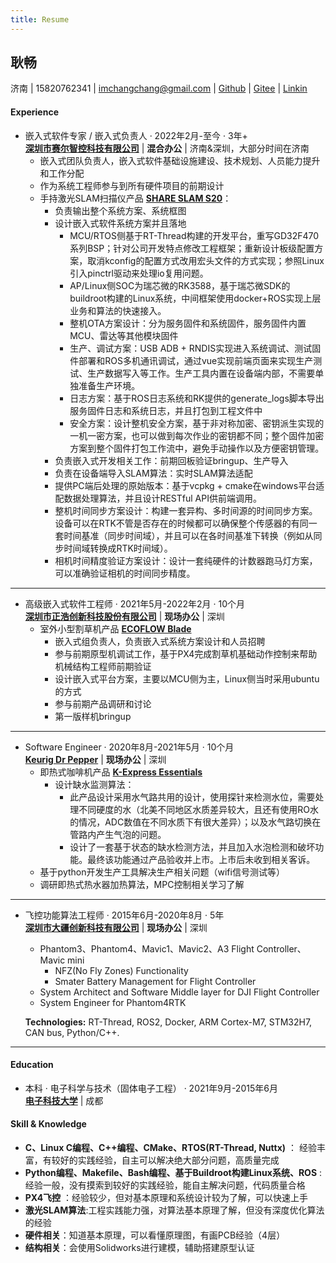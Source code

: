 ```yaml
---
title: Resume
---
```


## 耿畅 
济南 | 15820762341 | imchangchang@gmail.com | [Github](https://github.com/imchangchang) | [Gitee](https://gitee.com/imchangchang) | [Linkin](https://www.linkedin.com/in/imchangchang)
#### Experience
- 嵌入式软件专家 / 嵌入式负责人 · 2022年2月-至今 · 3年+  
  [**深圳市赛尔智控科技有限公司**](https://shareuav.cn/) | **混合办公**  | 济南&深圳，大部分时间在济南
  * 嵌入式团队负责人，嵌入式软件基础设施建设、技术规划、人员能力提升和工作分配
  * 作为系统工程师参与到所有硬件项目的前期设计
  * 手持激光SLAM扫描仪产品 [**SHARE SLAM S20**](https://shareuav.cn/S20)：
    * 负责输出整个系统方案、系统框图
    * 设计嵌入式软件系统方案并且落地
      * MCU/RTOS侧基于RT-Thread构建的开发平台，重写GD32F470系列BSP；针对公司开发特点修改工程框架；重新设计板级配置方案，取消kconfig的配置方式改用宏头文件的方式实现；参照Linux引入pinctrl驱动来处理io复用问题。
      * AP/Linux侧SOC为瑞芯微的RK3588，基于瑞芯微SDK的buildroot构建的Linux系统，中间框架使用docker+ROS实现上层业务和算法的快速接入。
      * 整机OTA方案设计：分为服务固件和系统固件，服务固件内置MCU、雷达等其他模块固件
      * 生产、调试方案：USB ADB + RNDIS实现进入系统调试、测试固件部署和ROS多机通讯调试，通过vue实现前端页面来实现生产测试、生产数据写入等工作。生产工具内置在设备端内部，不需要单独准备生产环境。
      * 日志方案：基于ROS日志系统和RK提供的generate_logs脚本导出服务固件日志和系统日志，并且打包到工程文件中
      * 安全方案：设计整机安全方案，基于非对称加密、密钥派生实现的一机一密方案，也可以做到每次作业的密钥都不同；整个固件加密方案到整个固件打包工作流中，避免手动操作以及方便密钥管理。
    * 负责嵌入式开发相关工作：前期回板验证bringup、生产导入
    * 负责在设备端导入SLAM算法：实时SLAM算法适配
    * 提供PC端后处理的原始版本：基于vcpkg + cmake在windows平台适配数据处理算法，并且设计RESTful API供前端调用。
    * 整机时间同步方案设计：构建一套异构、多时间源的时间同步方案。设备可以在RTK不管是否存在的时候都可以确保整个传感器的有同一套时间基准（同步时间域），并且可以在各时间基准下转换（例如从同步时间域转换成RTK时间域）。
    * 相机时间精度验证方案设计：设计一套纯硬件的计数器跑马灯方案，可以准确验证相机的时间同步精度。
 --- 
- 高级嵌入式软件工程师 · 2021年5月-2022年2月 · 10个月  
  [**深圳市正浩创新科技股份有限公司**](https://www.ecoflow.com/) | **现场办公**  | 深圳
  * 室外小型割草机产品 [**ECOFLOW Blade**](https://www.ecoflow.com/de/blade-robotic-lawn-mower)
      * 嵌入式组负责人，负责嵌入式系统方案设计和人员招聘
      * 参与前期原型机调试工作，基于PX4完成割草机基础动作控制来帮助机械结构工程师前期验证
      * 设计嵌入式平台方案，主要以MCU侧为主，Linux侧当时采用ubuntu的方式
      * 参与前期产品调研和讨论
      * 第一版样机bringup
---
- Software Engineer · 2020年8月-2021年5月 · 10个月  
  [**Keurig Dr Pepper**](https://www.keurigdrpepper.com/)  | **现场办公**  | 深圳
  * 即热式咖啡机产品 [**K-Express Essentials**](https://www.amazon.com/Keurig-K-Express-Essentials-Single-Coffee/dp/B0BMPT81GW)
    * 设计缺水监测算法：
      * 此产品设计采用水气路共用的设计，使用探针来检测水位，需要处理不同硬度的水（北美不同地区水质差异较大，且还有使用RO水的情况，ADC数值在不同水质下有很大差异）；以及水气路切换在管路内产生气泡的问题。
      * 设计了一套基于状态的缺水检测方法，并且加入水泡检测和破坏功能。最终该功能通过产品验收并上市。上市后未收到相关客诉。
  * 基于python开发生产工具解决生产相关问题（wifi信号测试等）
  * 调研即热式热水器加热算法，MPC控制相关学习了解
---   
- 飞控功能算法工程师 · 2015年6月-2020年8月 · 5年  
  [**深圳市大疆创新科技有限公司**](https://www.dji.com/) | **现场办公**  | 深圳
  * Phantom3、Phantom4、Mavic1、Mavic2、A3 Flight Controller、Mavic mini
    * NFZ(No Fly Zones) Functionality
    * Smater Battery Management for Flight Controller
  * System Architect and Software Middle layer for DJI Flight Controller
  * System Engineer for Phantom4RTK
  
  **Technologies:​**​ RT-Thread, ROS2, Docker, ARM Cortex-M7, STM32H7, CAN bus, Python/C++.
---
#### Education
- 本科 · 电子科学与技术（固体电子工程） · 2021年9月-2015年6月  
  [**电子科技大学**](https://www.uestc.edu.cn/) | 成都

#### Skill & Knowledge
  * **C、Linux C编程、C++编程、CMake、RTOS(RT-Thread, Nuttx)** ： 经验丰富，有较好的实践经验，自主可以解决绝大部分问题，高质量完成
  * **Python编程、Makefile、Bash编程、基于Buildroot构建Linux系统、ROS** : 经验一般，没有摸索到较好的实践经验，能自主解决问题，代码质量合格
  * **PX4飞控** ：经验较少，但对基本原理和系统设计较为了解，可以快速上手
  * **激光SLAM算法**:工程实践能力强，对算法基本原理了解，但没有深度优化算法的经验
  * **硬件相关**：知道基本原理，可以看懂原理图，有画PCB经验（4层）
  * **结构相关**：会使用Solidworks进行建模，辅助搭建原型认证
